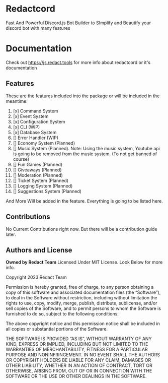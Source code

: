 # Redactcord

Fast And Powerful Discord.js Bot Builder to SImplify and Beautify your discord bot with many features

# Documentation
Check out https://js.redact.tools for more info about redactcord or it's documentation

## Features

These are the features included into the package or will be included in the meantime:

1. [x] Command System
1. [x] Event System
1. [x] Configuration System
1. [x] CLI (WIP)
1. [x] Database System
1. [] Error Handler (WIP)
1. [] Economy System (Planned)
1. [] Music System (Planned). Note: Using the music system, Youtube api is going to be removed from the music system. (To not get banned of course)
1. [] Fun Games (Planned)
1. [] Giveaways (Planned)
1. [] Moderation (Planned)
1. [] Ticket System (Planned)
1. [] Logging System (Planned)
1. [] Suggestions System (Planned)

And More Will be added in the feature. Everything is going to be listed here.

## Contributions

No Current Contributions right now. But there will be a contribution guide later.

## Authors and License

**Owned by Redact Team**
Licensed Under MIT License. Look Below for more info.

Copyright 2023 Redact Team

Permission is hereby granted, free of charge, to any person obtaining a copy of this software and associated documentation files (the “Software”), to deal in the Software without restriction, including without limitation the rights to use, copy, modify, merge, publish, distribute, sublicense, and/or sell copies of the Software, and to permit persons to whom the Software is furnished to do so, subject to the following conditions:

The above copyright notice and this permission notice shall be included in all copies or substantial portions of the Software.

THE SOFTWARE IS PROVIDED “AS IS”, WITHOUT WARRANTY OF ANY KIND, EXPRESS OR IMPLIED, INCLUDING BUT NOT LIMITED TO THE WARRANTIES OF MERCHANTABILITY, FITNESS FOR A PARTICULAR PURPOSE AND NONINFRINGEMENT. IN NO EVENT SHALL THE AUTHORS OR COPYRIGHT HOLDERS BE LIABLE FOR ANY CLAIM, DAMAGES OR OTHER LIABILITY, WHETHER IN AN ACTION OF CONTRACT, TORT OR OTHERWISE, ARISING FROM, OUT OF OR IN CONNECTION WITH THE SOFTWARE OR THE USE OR OTHER DEALINGS IN THE SOFTWARE.
